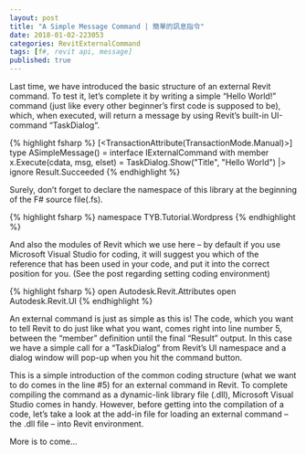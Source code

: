 ```yaml
---
layout: post
title: "A Simple Message Command | 簡單的訊息指令"
date: 2018-01-02-223053 
categories: RevitExternalCommand
tags: [f#, revit api, message]
published: true
---
```


Last time, we have introduced the basic structure of an external Revit command. To test it, let’s complete it by writing a simple “Hello World!” command (just like every other beginner’s first code is supposed to be), which, when executed, will return a message by using Revit’s built-in UI-command “TaskDialog“. 

{% highlight fsharp %}
[<TransactionAttribute(TransactionMode.Manual)>]
type ASimpleMessage() =
  interface IExternalCommand with
    member x.Execute(cdata, msg, elset) =
      TaskDialog.Show("Title", "Hello World") |> ignore
      Result.Succeeded
{% endhighlight %}

Surely, don’t forget to declare the namespace of this library at the beginning of the F# source file(.fs). 

{% highlight fsharp %}
namespace TYB.Tutorial.Wordpress
{% endhighlight %}

And also the modules of Revit which we use here – by default if you use Microsoft Visual Studio for coding, it will suggest you which of the reference that has been used in your code, and put it into the correct position for you. (See the post regarding setting coding environment) 

{% highlight fsharp %}
open Autodesk.Revit.Attributes
open Autodesk.Revit.UI
{% endhighlight %}

An external command is just as simple as this is! The code, which you want to tell Revit to do just like what you want, comes right into line number 5, between the “member” definition until the final “Result” output. In this case we have a simple call for a “TaskDialog” from Revit’s UI namespace and a dialog window will pop-up when you hit the command button.

This is a simple introduction of the common coding structure (what we want to do comes in the line #5) for an external command in Revit. To complete compiling the command as a dynamic-link library file (.dll), Microsoft Visual Studio comes in handy. However, before getting into the compilation of a code, let’s take a look at the add-in file for loading an external command – the .dll file – into Revit environment.

More is to come…
